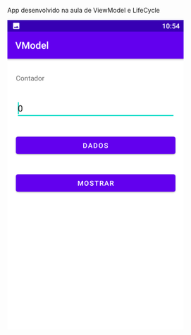 App desenvolvido na aula de ViewModel e LifeCycle





<img src = "Screenshots/tela01.png" width="400" height="700">
